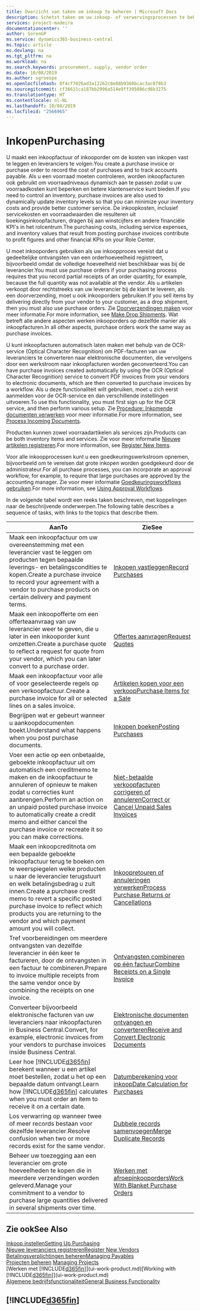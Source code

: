 ```yaml
---
title: Overzicht van taken om inkoop te beheren | Microsoft Docs
description: Schetst taken om uw inkoop- of verwervingsprocessen te beheren, onder andere hoe inkoopfacturen en inkooporders werken.
services: project-madeira
documentationcenter: ''
author: SorenGP
ms.service: dynamics365-business-central
ms.topic: article
ms.devlang: na
ms.tgt_pltfrm: na
ms.workload: na
ms.search.keywords: procurement, supply, vendor order
ms.date: 10/08/2019
ms.author: sgroespe
ms.openlocfilehash: 0f4cf7026ad3a12262c8e88b9360bcac3ac079b3
ms.sourcegitcommit: cf36611ca187bb2996a514e9ff395086cd6b3275
ms.translationtype: HT
ms.contentlocale: nl-NL
ms.lasthandoff: 10/08/2019
ms.locfileid: "2566965"
---
```

# <a name="purchasing"></a><span data-ttu-id="51b97-103">Inkopen</span><span class="sxs-lookup"><span data-stu-id="51b97-103">Purchasing</span></span>
<span data-ttu-id="51b97-104">U maakt een inkoopfactuur of inkooporder om de kosten van inkopen vast te leggen en leveranciers te volgen.</span><span class="sxs-lookup"><span data-stu-id="51b97-104">You create a purchase invoice or purchase order to record the cost of purchases and to track accounts payable.</span></span> <span data-ttu-id="51b97-105">Als u een voorraad moeten controleren, worden inkoopfacturen ook gebruikt om voorraadniveaus dynamisch aan te passen zodat u uw voorraadkosten kunt beperken en betere klantenservice kunt bieden.</span><span class="sxs-lookup"><span data-stu-id="51b97-105">If you need to control an inventory, purchase invoices are also used to dynamically update inventory levels so that you can minimize your inventory costs and provide better customer service.</span></span> <span data-ttu-id="51b97-106">De inkoopkosten, inclusief servicekosten en voorraadwaarden die resulteren uit boekingsinkoopfacturen, dragen bij aan winstcijfers en andere financiële KPI's in het rolcentrum.</span><span class="sxs-lookup"><span data-stu-id="51b97-106">The purchasing costs, including service expenses, and inventory values that result from posting purchase invoices contribute to profit figures and other financial KPIs on your Role Center.</span></span>

<span data-ttu-id="51b97-107">U moet inkooporders gebruiken als uw inkoopproces vereist dat u gedeeltelijke ontvangsten van een orderhoeveelheid registreert, bijvoorbeeld omdat de volledige hoeveelheid niet beschikbaar was bij de leverancier.</span><span class="sxs-lookup"><span data-stu-id="51b97-107">You must use purchase orders if your purchasing process requires that you record partial receipts of an order quantity, for example, because the full quantity was not available at the vendor.</span></span> <span data-ttu-id="51b97-108">Als u artikelen verkoopt door rechtstreeks van uw leverancier bij de klant te leveren, als een doorverzending, moet u ook inkooporders gebruiken.</span><span class="sxs-lookup"><span data-stu-id="51b97-108">If you sell items by delivering directly from your vendor to your customer, as a drop shipment, then you must also use purchase orders.</span></span> <span data-ttu-id="51b97-109">Zie [Doorverzendingen maken](sales-how-drop-shipment.md) voor meer informatie.</span><span class="sxs-lookup"><span data-stu-id="51b97-109">For more information, see [Make Drop Shipments](sales-how-drop-shipment.md).</span></span> <span data-ttu-id="51b97-110">Wat betreft alle andere aspecten werken inkooporders op dezelfde manier als inkoopfacturen.</span><span class="sxs-lookup"><span data-stu-id="51b97-110">In all other aspects, purchase orders work the same way as purchase invoices.</span></span>

<span data-ttu-id="51b97-111">U kunt inkoopfacturen automatisch laten maken met behulp van de OCR-service (Optical Character Recognition) om PDF-facturen van uw leveranciers te converteren naar elektronische documenten, die vervolgens door een werkstroom naar inkoopfacturen worden geconverteerd.</span><span class="sxs-lookup"><span data-stu-id="51b97-111">You can have purchase invoices created automatically by using the OCR (Optical Character Recognition) service to convert PDF invoices from your vendors to electronic documents, which are then converted to purchase invoices by a workflow.</span></span> <span data-ttu-id="51b97-112">Als u deze functionaliteit wilt gebruiken, moet u zich eerst aanmelden voor de OCR-service en dan verschillende instellingen uitvoeren.</span><span class="sxs-lookup"><span data-stu-id="51b97-112">To use this functionality, you must first sign up for the OCR service, and then perform various setup.</span></span> <span data-ttu-id="51b97-113">Zie [Procedure: Inkomende documenten verwerken](across-process-income-documents.md) voor meer informatie.</span><span class="sxs-lookup"><span data-stu-id="51b97-113">For more information, see [Process Incoming Documents](across-process-income-documents.md).</span></span>      

<span data-ttu-id="51b97-114">Producten kunnen zowel voorraadartikelen als services zijn.</span><span class="sxs-lookup"><span data-stu-id="51b97-114">Products can be both inventory items and services.</span></span> <span data-ttu-id="51b97-115">Zie voor meer informatie [Nieuwe artikelen registreren](inventory-how-register-new-items.md).</span><span class="sxs-lookup"><span data-stu-id="51b97-115">For more information, see [Register New Items](inventory-how-register-new-items.md).</span></span>

<span data-ttu-id="51b97-116">Voor alle inkoopprocessen kunt u een goedkeuringswerkstroom opnemen, bijvoorbeeld om te vereisen dat grote inkopen worden goedgekeurd door de administrateur.</span><span class="sxs-lookup"><span data-stu-id="51b97-116">For all purchase processes, you can incorporate an approval workflow, for example, to require that large purchases are approved by the accounting manager.</span></span> <span data-ttu-id="51b97-117">Zie voor meer informatie [Goedkeuringsworkflows gebruiken](across-how-use-approval-workflows.md).</span><span class="sxs-lookup"><span data-stu-id="51b97-117">For more information, see [Using Approval Workflows](across-how-use-approval-workflows.md).</span></span>

<span data-ttu-id="51b97-118">In de volgende tabel wordt een reeks taken beschreven, met koppelingen naar de beschrijvende onderwerpen.</span><span class="sxs-lookup"><span data-stu-id="51b97-118">The following table describes a sequence of tasks, with links to the topics that describe them.</span></span>

| <span data-ttu-id="51b97-119">Aan</span><span class="sxs-lookup"><span data-stu-id="51b97-119">To</span></span> | <span data-ttu-id="51b97-120">Zie</span><span class="sxs-lookup"><span data-stu-id="51b97-120">See</span></span> |
| --- | --- |
| <span data-ttu-id="51b97-121">Maak een inkoopfactuur om uw overeenstemming met een leverancier vast te leggen om producten tegen bepaalde leverings- en betalingscondities te kopen.</span><span class="sxs-lookup"><span data-stu-id="51b97-121">Create a purchase invoice to record your agreement with a vendor to purchase products on certain delivery and payment terms.</span></span> |[<span data-ttu-id="51b97-122">Inkopen vastleggen</span><span class="sxs-lookup"><span data-stu-id="51b97-122">Record Purchases</span></span>](purchasing-how-record-purchases.md) |
|<span data-ttu-id="51b97-123">Maak een inkoopofferte om een offerteaanvraag van uw leverancier weer te geven, die u later in een inkooporder kunt omzetten.</span><span class="sxs-lookup"><span data-stu-id="51b97-123">Create a purchase quote to reflect a request for quote from your vendor, which you can later convert to a purchase order.</span></span>|[<span data-ttu-id="51b97-124">Offertes aanvragen</span><span class="sxs-lookup"><span data-stu-id="51b97-124">Request Quotes</span></span>](purchasing-how-request-quotes.md)|
| <span data-ttu-id="51b97-125">Maak een inkoopfactuur voor alle of voor geselecteerde regels op een verkoopfactuur.</span><span class="sxs-lookup"><span data-stu-id="51b97-125">Create a purchase invoice for all or selected lines on a sales invoice.</span></span> |[<span data-ttu-id="51b97-126">Artikelen kopen voor een verkoop</span><span class="sxs-lookup"><span data-stu-id="51b97-126">Purchase Items for a Sale</span></span>](purchasing-how-purchase-products-sale.md) |
|<span data-ttu-id="51b97-127">Begrijpen wat er gebeurt wanneer u aankoopdocumenten boekt.</span><span class="sxs-lookup"><span data-stu-id="51b97-127">Understand what happens when you post purchase documents.</span></span>|[<span data-ttu-id="51b97-128">Inkopen boeken</span><span class="sxs-lookup"><span data-stu-id="51b97-128">Posting Purchases</span></span>](ui-post-purchases.md)|
| <span data-ttu-id="51b97-129">Voer een actie op een onbetaalde, geboekte inkoopfactuur uit om automatisch een creditmemo te maken en de inkoopfactuur te annuleren of opnieuw te maken zodat u correcties kunt aanbrengen.</span><span class="sxs-lookup"><span data-stu-id="51b97-129">Perform an action on an unpaid posted purchase invoice to automatically create a credit memo and either cancel the purchase invoice or recreate it so you can make corrections.</span></span> |[<span data-ttu-id="51b97-130">Niet-betaalde verkoopfacturen corrigeren of annuleren</span><span class="sxs-lookup"><span data-stu-id="51b97-130">Correct or Cancel Unpaid Sales Invoices</span></span>](purchasing-how-correct-cancel-unpaid-purchase-invoices.md) |
| <span data-ttu-id="51b97-131">Maak een inkoopcreditnota om een bepaalde geboekte inkoopfactuur terug te boeken om te weerspiegelen welke producten u naar de leverancier terugstuurt en welk betalingsbedrag u zult innen.</span><span class="sxs-lookup"><span data-stu-id="51b97-131">Create a purchase credit memo to revert a specific posted purchase invoice to reflect which products you are returning to the vendor and which payment amount you will collect.</span></span> |[<span data-ttu-id="51b97-132">Inkoopretouren of annuleringen verwerken</span><span class="sxs-lookup"><span data-stu-id="51b97-132">Process Purchase Returns or Cancellations</span></span>](purchasing-how-register-new-vendors.md) |
|<span data-ttu-id="51b97-133">Tref voorbereidingen om meerdere ontvangsten van dezelfde leverancier in één keer te factureren, door de ontvangsten in een factuur te combineren.</span><span class="sxs-lookup"><span data-stu-id="51b97-133">Prepare to invoice multiple receipts from the same vendor once by combining the receipts on one invoice.</span></span>|[<span data-ttu-id="51b97-134">Ontvangsten combineren op één factuur</span><span class="sxs-lookup"><span data-stu-id="51b97-134">Combine Receipts on a Single Invoice</span></span>](purchasing-how-to-combine-receipts.md)|
|<span data-ttu-id="51b97-135">Converteer bijvoorbeeld elektronische facturen van uw leveranciers naar inkoopfacturen in Business Central.</span><span class="sxs-lookup"><span data-stu-id="51b97-135">Convert, for example, electronic invoices from your vendors to purchase invoices inside Business Central.</span></span>|[<span data-ttu-id="51b97-136">Elektronische documenten ontvangen en converteren</span><span class="sxs-lookup"><span data-stu-id="51b97-136">Receive and Convert Electronic Documents</span></span>](purchasing-how-to-receive-and-convert-electronic-documents.md)|
| <span data-ttu-id="51b97-137">Leer hoe [!INCLUDE[d365fin](includes/d365fin_md.md)] berekent wanneer u een artikel moet bestellen, zodat u het op een bepaalde datum ontvangt.</span><span class="sxs-lookup"><span data-stu-id="51b97-137">Learn how [!INCLUDE[d365fin](includes/d365fin_md.md)] calculates when you must order an item to receive it on a certain date.</span></span>|[<span data-ttu-id="51b97-138">Datumberekening voor inkoop</span><span class="sxs-lookup"><span data-stu-id="51b97-138">Date Calculation for Purchases</span></span>](purchasing-date-calculation-for-purchases.md)|
|<span data-ttu-id="51b97-139">Los verwarring op wanneer twee of meer records bestaan voor dezelfde leverancier.</span><span class="sxs-lookup"><span data-stu-id="51b97-139">Resolve confusion when two or more records exist for the same vendor.</span></span>|[<span data-ttu-id="51b97-140">Dubbele records samenvoegen</span><span class="sxs-lookup"><span data-stu-id="51b97-140">Merge Duplicate Records</span></span>](sales-how-merge-duplicate-records.md)|
|<span data-ttu-id="51b97-141">Beheer uw toezegging aan een leverancier om grote hoeveelheden te kopen die in meerdere verzendingen worden geleverd.</span><span class="sxs-lookup"><span data-stu-id="51b97-141">Manage your commitment to a vendor to purchase large quantities delivered in several shipments over time.</span></span>|[<span data-ttu-id="51b97-142">Werken met afroepinkooporders</span><span class="sxs-lookup"><span data-stu-id="51b97-142">Work With Blanket Purchase Orders</span></span>](sales-how-to-create-blanket-sales-orders.md)|

## <a name="see-also"></a><span data-ttu-id="51b97-143">Zie ook</span><span class="sxs-lookup"><span data-stu-id="51b97-143">See Also</span></span>
[<span data-ttu-id="51b97-144">Inkoop instellen</span><span class="sxs-lookup"><span data-stu-id="51b97-144">Setting Up Purchasing</span></span>](purchasing-setup-purchasing.md)  
[<span data-ttu-id="51b97-145">Nieuwe leveranciers registreren</span><span class="sxs-lookup"><span data-stu-id="51b97-145">Register New Vendors</span></span>](purchasing-how-register-new-vendors.md)  
[<span data-ttu-id="51b97-146">Betalingsverplichtingen beheren</span><span class="sxs-lookup"><span data-stu-id="51b97-146">Managing Payables</span></span>](payables-manage-payables.md)  
<span data-ttu-id="51b97-147">[Projecten beheren](projects-manage-projects.md)  </span><span class="sxs-lookup"><span data-stu-id="51b97-147">[Managing Projects](projects-manage-projects.md)  </span></span>  
<span data-ttu-id="51b97-148">[Werken met [!INCLUDE[d365fin](includes/d365fin_md.md)]](ui-work-product.md)</span><span class="sxs-lookup"><span data-stu-id="51b97-148">[Working with [!INCLUDE[d365fin](includes/d365fin_md.md)]](ui-work-product.md)</span></span>  
[<span data-ttu-id="51b97-149">Algemene bedrijfsfunctionaliteit</span><span class="sxs-lookup"><span data-stu-id="51b97-149">General Business Functionality</span></span>](ui-across-business-areas.md)

## [!INCLUDE[d365fin](includes/free_trial_md.md)]  
